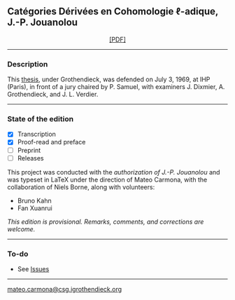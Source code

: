 ## Catégories Dérivées en Cohomologie $\ell$-adique, J.-P. Jouanolou

<p align="center">
  <a href="" target="_blank">[PDF]</a>
</p>

---

### Description

This [thesis](https://www.genealogy.math.ndsu.nodak.edu/id.php?id=90399), under Grothendieck, was defended on July 3, 1969, at IHP (Paris), in front of a jury chaired by P. Samuel, with examiners J. Dixmier, A. Grothendieck, and J. L. Verdier. <br>



---

### State of the edition
- [x] Transcription
- [x] Proof-read and preface
- [ ] Preprint
- [ ] Releases

This project was conducted with the _authorization of J.-P. Jouanolou_ and was typeset in LaTeX under the direction of Mateo Carmona, with the collaboration of Niels Borne, along with volunteers:

- Bruno Kahn
- Fan Xuanrui

_This edition is provisional. Remarks, comments, and corrections are welcome._


---

### To-do

- See [Issues](https://github.com/carmonamateo/Jouanolou/issues)


---

mateo.carmona@csg.igrothendieck.org
